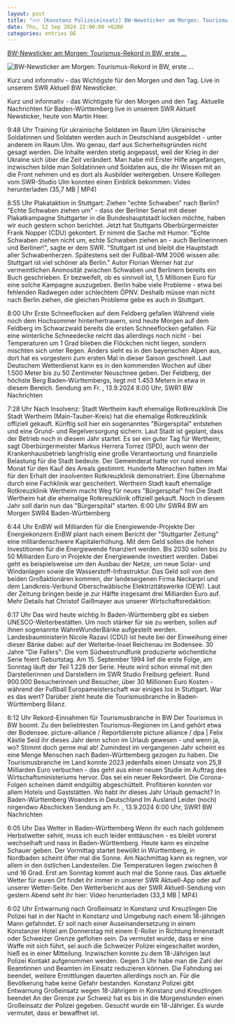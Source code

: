```yaml
---
layout: post
title: "🔥🔥 [Konstanz Polizeieinsatz] BW-Newsticker am Morgen: Tourismus-Rekord in BW, erste ..."
date: Thu, 12 Sep 2024 22:00:00 +0200
categories: entries DE
---
```

[BW-Newsticker am Morgen: Tourismus-Rekord in BW, erste ...](https://www.swr.de/swraktuell/baden-wuerttemberg/bw-newsticker-am-morgen-2024-09-13-100.html)

![BW-Newsticker am Morgen: Tourismus-Rekord in BW, erste ...](https://www.swr.de/swraktuell/baden-wuerttemberg/1726197472220%2Ce-scooter-innenstadt-symbol-100~_v-16x9@2dL_-6c42aff4e68b43c7868c3240d3ebfa29867457da.jpg)

Kurz und informativ - das Wichtigste für den Morgen und den Tag. Live in unserem SWR Aktuell BW Newsticker.

Kurz und informativ - das Wichtigste für den Morgen und den Tag. Aktuelle Nachrichten für Baden-Württemberg live in unserem SWR Aktuell Newsticker, heute von Martin Heer.

9:48 Uhr Training für ukrainische Soldaten im Raum Ulm Ukrainische Soldatinnen und Soldaten werden auch in Deutschland ausgebildet - unter anderem im Raum Ulm. Wo genau, darf aus Sicherheitsgründen nicht gesagt werden. Die Inhalte werden stetig angepasst, weil der Krieg in der Ukraine sich über die Zeit verändert. Man habe mit Erster Hilfe angefangen, inzwischen bilde man Soldatinnen und Soldaten aus, die ihr Wissen mit an die Front nehmen und es dort als Ausbilder weitergeben. Unsere Kollegen vom SWR-Studio Ulm konnten einen Einblick bekommen: Video herunterladen (35,7 MB | MP4)

8:55 Uhr Plakataktion in Stuttgart: Ziehen "echte Schwaben" nach Berlin? "Echte Schwaben ziehen um" - dass der Berliner Senat mit dieser Plakatkampagne Stuttgarter in die Bundeshauptstadt locken möchte, haben wir euch gestern schon berichtet. Jetzt hat Stuttgarts Oberbürgermeister Frank Nopper (CDU) gekontert. Er nimmt die Sache mit Humor: "Echte Schwaben ziehen nicht um, echte Schwaben ziehen an - auch Berlinerinnen und Berliner!", sagte er dem SWR. "Stuttgart ist und bleibt die Hauptstadt aller Schwabenherzen. Spätestens seit der Fußball-WM 2006 wissen alle: Stuttgart ist viel schöner als Berlin." Autor Florian Werner hat zur vermeintlichen Animosität zwischen Schwaben und Berlinern bereits ein Buch geschrieben. Er bezweifelt, ob es sinnvoll ist, 1,5 Millionen Euro für eine solche Kampagne auszugeben. Berlin habe viele Probleme - etwa bei fehlenden Radwegen oder schlechtem ÖPNV. Deshalb müsse man nicht nach Berlin ziehen, die gleichen Probleme gebe es auch in Stuttgart.

8:00 Uhr Erste Schneeflocken auf dem Feldberg gefallen Während viele noch dem Hochsommer hinterhertrauern, sind heute Morgen auf dem Feldberg im Schwarzwald bereits die ersten Schneeflocken gefallen. Für eine winterliche Schneedecke reicht das allerdings noch nicht - bei Temperaturen um 1 Grad blieben die Flöckchen nicht liegen, sondern mischten sich unter Regen. Anders sieht es in den bayerischen Alpen aus, dort hat es vorgestern zum ersten Mal in dieser Saison geschneit. Laut Deutschem Wetterdienst kann es in den kommenden Wochen auf über 1.500 Meter bis zu 50 Zentimeter Neuschnee geben. Der Feldberg, der höchste Berg Baden-Württembergs, liegt mit 1.453 Metern in etwa in diesem Bereich. Sendung am Fr. , 13.9.2024 8:00 Uhr, SWR1 BW Nachrichten

7:28 Uhr Nach Insolvenz: Stadt Wertheim kauft ehemalige Rotkreuzklinik Die Stadt Wertheim (Main-Tauber-Kreis) hat die ehemalige Rotkreuzklinik offiziell gekauft. Künftig soll hier ein sogenanntes "Bürgerspital" entstehen und eine Grund- und Regelversorgung sichern. Laut Stadt ist geplant, dass der Betrieb noch in diesem Jahr startet. Es sei ein guter Tag für Wertheim, sagt Oberbürgermeister Markus Herrera Torrez (SPD), auch wenn der Krankenhausbetrieb langfristig eine große Verantwortung und finanzielle Belastung für die Stadt bedeute. Der Gemeinderat hatte vor rund einem Monat für den Kauf des Areals gestimmt. Hunderte Menschen hatten im Mai für den Erhalt der insolventen Rotkreuzklinik demonstriert. Eine Übernahme durch eine Fachklinik war gescheitert. Wertheim Stadt kauft ehemalige Rotkreuzklinik Wertheim macht Weg für neues "Bürgerspital" frei Die Stadt Wertheim hat die ehemalige Rotkreuzklinik offiziell gekauft. Noch in diesem Jahr soll darin nun das "Bürgerspital" starten. 6:00 Uhr SWR4 BW am Morgen SWR4 Baden-Württemberg

6:44 Uhr EnBW will Milliarden für die Energiewende-Projekte Der Energiekonzern EnBW plant nach einem Bericht der "Stuttgarter Zeitung" eine milliardenschwere Kapitalerhöhung. Mit dem Geld sollen die hohen Investitionen für die Energiewende finanziert werden. Bis 2030 sollen bis zu 50 Milliarden Euro in Projekte der Energiewende investiert werden. Dabei geht es beispielsweise um den Ausbau der Netze, um neue Solar- und Windanlagen sowie die Wasserstoff-Infrastruktur. Das Geld soll von den beiden Großaktionären kommen, der landeseigenen Firma Neckarpri und dem Landkreis-Verbund Oberschwäbische Elektrizitätswerke (OEW). Laut der Zeitung bringen beide je zur Hälfte insgesamt drei Milliarden Euro auf. Mehr Details hat Christof Gaißmayer aus unserer Wirtschaftsredaktion:

6:17 Uhr Das wird heute wichtig In Baden-Württemberg gibt es sieben UNESCO-Welterbestätten. Um noch stärker für sie zu werben, sollen auf ihnen sogenannte WahreWunderBänke aufgestellt werden. Landesbauministerin Nicole Razavi (CDU) ist heute bei der Einweihung einer dieser Bänke dabei: auf der Welterbe-Insel Reichenau im Bodensee. 30 Jahre "Die Fallers": Die vom Südwestrundfunk produzierte wöchentliche Serie feiert Geburtstag. Am 15. September 1994 lief die erste Folge, am Sonntag läuft der Teil 1.228 der Serie. Heute wird schon einmal mit den Darstellerinnen und Darstellern im SWR Studio Freiburg gefeiert. Rund 900.000 Besucherinnen und Besucher, über 30 Millionen Euro Kosten - während der Fußball Europameisterschaft war einiges los in Stuttgart. War es das wert? Darüber zieht heute die Tourismusbranche in Baden-Württemberg Bilanz.

6:12 Uhr Rekord-Einnahmen für Tourismusbranche in BW Der Tourismus in BW boomt. Zu den beliebtesten Tourismus-Regionen im Land gehört etwa der Bodensee. picture-alliance / Reportdienste picture alliance / dpa | Felix Kästle Seid ihr dieses Jahr denn schon im Urlaub gewesen - und wenn ja, wo? Stimmt doch gerne mal ab! Zumindest im vergangenen Jahr scheint es eine Menge Menschen nach Baden-Württemberg gezogen zu haben. Die Tourismusbranche im Land konnte 2023 jedenfalls einen Umsatz von 25,9 Milliarden Euro verbuchen - das geht aus einer neuen Studie im Auftrag des Wirtschaftsministeriums hervor. Das sei ein neuer Rekordwert. Die Corona-Folgen scheinen damit endgültig abgeschüttelt. Profitieren konnten vor allem Hotels und Gaststätten. Wo habt ihr dieses Jahr Urlaub gemacht? In Baden-Württemberg Woanders in Deutschland Im Ausland Leider (noch) nirgendwo Abschicken Sendung am Fr. , 13.9.2024 6:00 Uhr, SWR1 BW Nachrichten

6:05 Uhr Das Wetter in Baden-Württemberg Wenn ihr euch nach goldenem Herbstwetter sehnt, muss ich euch leider enttäuschen - es bleibt vorerst wechselhaft und nass in Baden-Württemberg. Heute kann es einzelne Schauer geben. Der Vormittag startet bewölkt in Württemberg, in Nordbaden scheint öfter mal die Sonne. Am Nachmittag kann es regnen, vor allem in den östlichen Landesteilen. Die Temperaturen liegen zwischen 8 und 16 Grad. Erst am Sonntag kommt auch mal die Sonne raus. Das aktuelle Wetter für euren Ort findet ihr immer in unserer SWR Aktuell-App oder auf unserer Wetter-Seite. Den Wetterbericht aus der SWR Aktuell-Sendung von gestern Abend seht ihr hier: Video herunterladen (33,3 MB | MP4)

6:02 Uhr Entwarnung nach Großeinsatz in Konstanz und Kreuzlingen Die Polizei hat in der Nacht in Konstanz und Umgebung nach einem 18-jährigen Mann gefahndet. Er soll nach einer Auseinandersetzung in einem Konstanzer Hotel am Donnerstag mit einem E-Roller in Richtung Innenstadt oder Schweizer Grenze geflohen sein. Da vermutet wurde, dass er eine Waffe mit sich führt, sei auch die Schweizer Polizei eingeschaltet worden, hieß es in einer Mitteilung. Inzwischen konnte zu dem 18-Jährigen laut Polizei Kontakt aufgenommen werden. Gegen 3 Uhr habe man die Zahl der Beamtinnen und Beamten im Einsatz reduzieren können. Die Fahndung sei beendet, weitere Ermittlungen dauerten allerdings noch an. Für die Bevölkerung habe keine Gefahr bestanden. Konstanz Polizei gibt Entwarnung Großeinsatz wegen 18-Jährigem in Konstanz und Kreuzlingen beendet An der Grenze zur Schweiz hat es bis in die Morgenstunden einen Großeinsatz der Polizei gegeben. Gesucht wurde ein 18-Jähriger. Es wurde vermutet, dass er bewaffnet ist.

